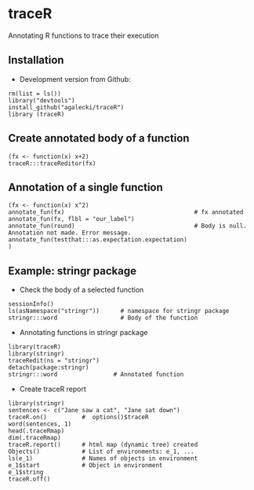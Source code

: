 # traceR
Annotating R functions to trace their execution

## Installation

* Development version from Github:
```
rm(list = ls())
library("devtools")
install_github("agalecki/traceR")
library (traceR)
```

## Create annotated body of a function

```
(fx <- function(x) x+2)
traceR:::traceReditor(fx)
```


## Annotation of a single function

```
(fx <- function(x) x^2)
annotate_fun(fx)                                     # fx annotated
annotate_fun(fx, flbl = "our_label")
annotate_fun(round)                                  # Body is null. Annotation not made. Error message.
annotate_fun(testthat:::as.expectation.expectation)                                 )
```

## Example: stringr package

* Check the body of a selected function 
```
sessionInfo()
ls(asNamespace("stringr"))      # namespace for stringr package
stringr:::word                  # Body of the function
```

* Annotating functions in stringr package
```
library(traceR)
library(stringr)
traceRedit(ns = "stringr")
detach(package:stringr)
stringr:::word                # Annotated function
```

* Create traceR report

```
library(stringr)
sentences <- c("Jane saw a cat", "Jane sat down")
traceR.on()          #  options()$traceR
word(sentences, 1)
head(.traceRmap)
dim(.traceRmap)
traceR.report()      # html map (dynamic tree) created
Objects()            # List of environments: e_1, ... 
ls(e_1)              # Names of objects in environment
e_1$start            # Object in environment 
e_1$string            
traceR.off()

```
